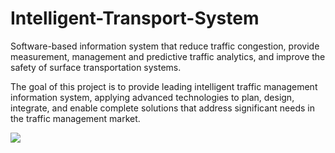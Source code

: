 Intelligent-Transport-System
============================

Software-based information system that reduce traffic congestion, provide measurement, management and predictive traffic analytics, and improve the safety of surface transportation systems.

The goal of this project is to provide leading intelligent traffic management information system, applying advanced technologies to plan, design, integrate, and enable complete solutions that address significant needs in the traffic management market.


![](http://buildipedia.com/media/k2/items/cache/6ac120fd0b4b143822d7f317faca5711_XL.jpg "")
